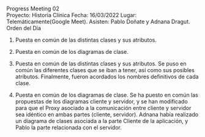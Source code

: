 <br>Progress Meeting 02</br>
Proyecto: Historia Clínica
Fecha: 16/03/2022 Lugar: Telemáticamente(Google Meet).
Asisten: Pablo Doñate y Adnana Dragut.
Orden del Día

  1. Puesta en común de las distintas clases y sus atributos.
  2. Puesta en común de los diagramas de clase.

1. Puesta en común de las distintas clases y sus atributos.
Se puso en común las diferentes clases que se iban a tener, así como sus posibles atributos. Finalmente, fueron acordados los nombres definitivos de cada clase.

3. Puesta en común de los diagramas de clase.
Se ha puesto en común las propuestas de los diagramas cliente y servidor, y se han modificado para que el Proxy asociado a la comunicación entre cliente y servidor sea idéntico en ambas partes (cliente, servidor).
Adnana había realizado un diagrama de clases asociada a la parte Cliente de la aplicación, y Pablo la parte relacionada con el servidor.

